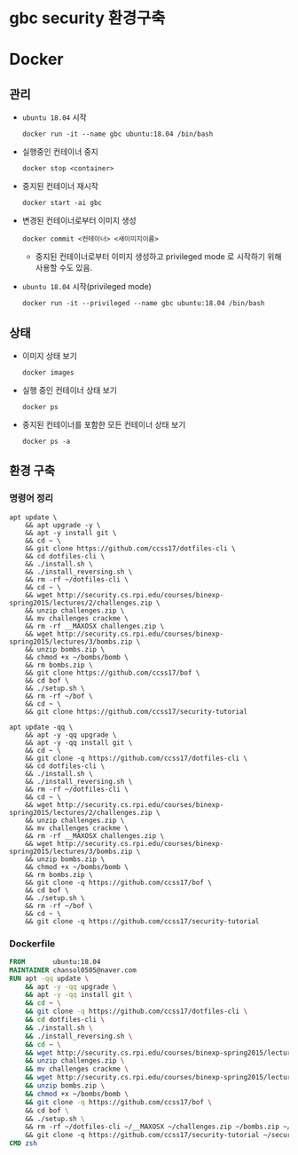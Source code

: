 # gbc security 환경구축

# Docker

## 관리

- `ubuntu 18.04` 시작 

  ```shell
  docker run -it --name gbc ubuntu:18.04 /bin/bash
  ```

- 실행중인 컨테이너 중지 

  ```shell
  docker stop <container>
  ```

- 중지된 컨테이너 재시작

  ```shell
  docker start -ai gbc
  ```

- 변경된 컨테이너로부터 이미지 생성 

  ```shell
  docker commit <컨테이너> <새이미지이름>
  ```

  - 중지된 컨테이너로부터 이미지 생성하고 privileged mode 로 시작하기 위해 사용할 수도 있음. 

- `ubuntu 18.04` 시작(privileged mode)

  ```shell
  docker run -it --privileged --name gbc ubuntu:18.04 /bin/bash
  ```

## 상태

- 이미지 상태 보기

  ```shell
  docker images 
  ```

- 실행 중인 컨테이너 상태 보기

  ```shell
  docker ps 
  ```

- 중지된 컨테이너를 포함한 모든 컨테이너 상태 보기

  ```shell
  docker ps -a
  ```

## 환경 구축


### 명령어 정리 

```shell
apt update \
    && apt upgrade -y \
    && apt -y install git \
    && cd ~ \
    && git clone https://github.com/ccss17/dotfiles-cli \
    && cd dotfiles-cli \
    && ./install.sh \
    && ./install_reversing.sh \
    && rm -rf ~/dotfiles-cli \
    && cd ~ \
    && wget http://security.cs.rpi.edu/courses/binexp-spring2015/lectures/2/challenges.zip \
    && unzip challenges.zip \
    && mv challenges crackme \
    && rm -rf __MAXOSX challenges.zip \
    && wget http://security.cs.rpi.edu/courses/binexp-spring2015/lectures/3/bombs.zip \
    && unzip bombs.zip \
    && chmod +x ~/bombs/bomb \
    && rm bombs.zip \
    && git clone https://github.com/ccss17/bof \ 
    && cd bof \
    && ./setup.sh \
    && rm -rf ~/bof \
    && cd ~ \
    && git clone https://github.com/ccss17/security-tutorial
```

```shell
apt update -qq \
    && apt -y -qq upgrade \
    && apt -y -qq install git \
    && cd ~ \
    && git clone -q https://github.com/ccss17/dotfiles-cli \
    && cd dotfiles-cli \
    && ./install.sh \
    && ./install_reversing.sh \
    && rm -rf ~/dotfiles-cli \
    && cd ~ \
    && wget http://security.cs.rpi.edu/courses/binexp-spring2015/lectures/2/challenges.zip \
    && unzip challenges.zip \
    && mv challenges crackme \
    && rm -rf __MAXOSX challenges.zip \
    && wget http://security.cs.rpi.edu/courses/binexp-spring2015/lectures/3/bombs.zip \
    && unzip bombs.zip \
    && chmod +x ~/bombs/bomb \
    && rm bombs.zip \
    && git clone -q https://github.com/ccss17/bof \ 
    && cd bof \
    && ./setup.sh \
    && rm -rf ~/bof \
    && cd ~ \
    && git clone -q https://github.com/ccss17/security-tutorial
```

### Dockerfile

```dockerfile
FROM       ubuntu:18.04
MAINTAINER chansol0505@naver.com
RUN apt -qq update \
    && apt -y -qq upgrade \
    && apt -y -qq install git \
    && cd ~ \
    && git clone -q https://github.com/ccss17/dotfiles-cli \
    && cd dotfiles-cli \
    && ./install.sh \
    && ./install_reversing.sh \
    && cd ~ \
    && wget http://security.cs.rpi.edu/courses/binexp-spring2015/lectures/2/challenges.zip \
    && unzip challenges.zip \
    && mv challenges crackme \
    && wget http://security.cs.rpi.edu/courses/binexp-spring2015/lectures/3/bombs.zip \
    && unzip bombs.zip \
    && chmod +x ~/bombs/bomb \
    && git clone -q https://github.com/ccss17/bof \ 
    && cd bof \
    && ./setup.sh \
    && rm -rf ~/dotfiles-cli ~/__MAXOSX ~/challenges.zip ~/bombs.zip ~/bof \
    && git clone -q https://github.com/ccss17/security-tutorial ~/security-tutorial
CMD zsh
```